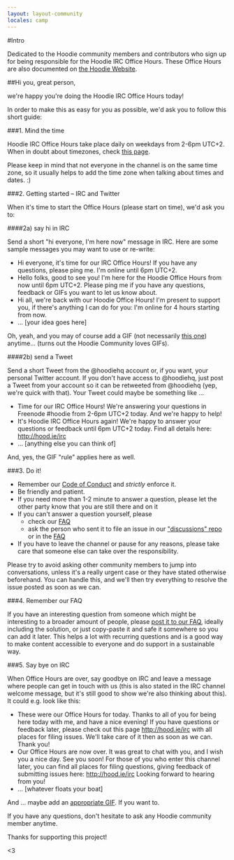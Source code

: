 ```yaml
---
layout: layout-community
locales: camp
---
```

#Intro 

Dedicated to the Hoodie community members and contributors who sign up for being responsible for the Hoodie IRC Office Hours. These Office Hours are also documented on [the Hoodie Website](http://hood.ie/irc).

##Hi you, great person,

we're happy you're doing the Hoodie IRC Office Hours today!

In order to make this as easy for you as possible, we'd ask you to follow this short guide:

###1. Mind the time

Hoodie IRC Office Hours take place daily on weekdays from 2-6pm UTC+2. When in doubt about timezones, check <a href="http://everytimezone.com/" target="_blank">this page</a>.

Please keep in mind that not everyone in the channel is on the same time zone, so it usually helps to add the time zone when talking about times and dates. :) 

###2. Getting started – IRC and Twitter

When it's time to start the Office Hours (please start on time), we'd ask you to:

####2a) say hi in IRC

Send a short "hi everyone, I'm here now" message in IRC. Here are some sample messages you may want to use or re-write:

- Hi everyone, it's time for our IRC Office Hours! If you have any questions, please ping me. I'm online until 6pm UTC+2.
- Hello folks, good to see you! I'm here for the Hoodie Office Hours from now until 6pm UTC+2. Please ping me if you have any questions, feedback or GIFs you want to let us know about.
- Hi all, we're back with our Hoodie Office Hours! I'm present to support you, if there's anything I can do for you: I'm online for 4 hours starting from now.
- … [your idea goes here]

Oh, yeah, and you may of course add a GIF (not necessarily [this one](http://www.tehcute.com/pics/201204/bunny-falls-asleep-at-desk.jpg)) anytime... (turns out the Hoodie Community loves GIFs).

####2b) send a Tweet

Send a short Tweet from the @hoodiehq account or, if you want, your personal Twitter account. If you don't have access to @hoodiehq, just post a Tweet from your account so it can be retweeted from @hoodiehq (yep, we're quick with that). Your Tweet could maybe be something like …

- Time for our IRC Office Hours! We're answering your questions in Freenode #hoodie from 2-6pm UTC+2 today. And we're happy to help!
- It's Hoodie IRC Office Hours again! We're happy to answer your questions or feedback until 6pm UTC+2 today. Find all details here: http://hood.ie/irc
- … [anything else you can think of]

And, yes, the GIF "rule" applies here as well.

###3. Do it!

- Remember our [Code of Conduct](http://hood.ie/code-of-conduct.html) and *strictly* enforce it.
- Be friendly and patient.
- If you need more than 1-2 minute to answer a question, please let the other party know that you are still there and on it
- If you can't answer a question yourself, please 
  - check our [FAQ](http://faq.hood.ie)
  - ask the person who sent it to file an issue in our ["discussions" repo](https://github.com/hoodiehq/discussion/issues/new) or in the [FAQ](https://github.com/hoodiehq/faq/issues/new)
- If you have to leave the channel or pause for any reasons, please take care that someone else can take over the responsibility.

Please try to avoid asking other community members to jump into conversations, unless it's a really urgent case or they have stated otherwise beforehand. You can handle this, and we'll then try everything to resolve the issue posted as soon as we can.

###4. Remember our FAQ

If you have an interesting question from someone which might be interesting to a broader amount of people, please [post it to our FAQ](https://github.com/hoodiehq/faq/issues/new), ideally including the solution, or just copy-paste it and safe it somewhere so you can add it later. This helps a lot with recurring questions and is a good way to make content accessible to everyone and do support in a sustainable way.

###5. Say bye on IRC

When Office Hours are over, say goodbye on IRC and leave a message where people can get in touch with us (this is also stated in the IRC channel welcome message, but it's still good to show we're also thinking about this). It could e.g. look like this:

- These were our Office Hours for today. Thanks to all of you for being here today with me, and have a nice evening! If you have questions or feedback later, please check out this page http://hood.ie/irc with all places for filing issues. We'll take care of it then as soon as we can. Thank you!
- Our Office Hours are now over. It was great to chat with you, and I wish you a nice day. See you soon! For those of you who enter this channel later, you can find all places for filing questions, giving feedback of submitting issues here: http://hood.ie/irc Looking forward to hearing from you!
- … [whatever floats your boat]

And … maybe add an [appropriate GIF](http://www.tehcute.com/pics/201204/bunny-falls-asleep-at-desk.jpg). If you want to.


If you have any questions, don't hesitate to ask any Hoodie community member anytime.

Thanks for supporting this project!

<3
